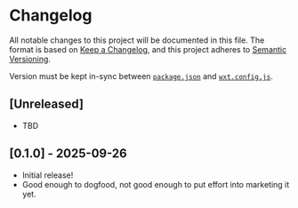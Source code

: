# Changelog
All notable changes to this project will be documented in this file. The format is based on [Keep a Changelog](https://keepachangelog.com/en/1.0.0/),
and this project adheres to [Semantic Versioning](https://semver.org/spec/v2.0.0.html).

Version must be kept in-sync between [`package.json`](package.json) and [`wxt.config.js`](wxt.config.ts).

## [Unreleased]
- TBD

## [0.1.0] - 2025-09-26
- Initial release!
- Good enough to dogfood, not good enough to put effort into marketing it yet.
